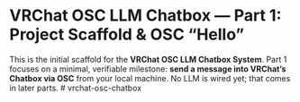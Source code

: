 
# VRChat OSC LLM Chatbox — Part 1: Project Scaffold & OSC “Hello”

This is the initial scaffold for the **VRChat OSC LLM Chatbox System**. Part 1 focuses on a minimal, verifiable milestone: **send a message into VRChat’s Chatbox via OSC** from your local machine. No LLM is wired yet; that comes in later parts.
#   v r c h a t - o s c - c h a t b o x  
 